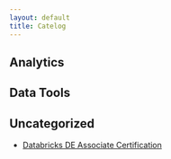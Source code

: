 ```yaml
---
layout: default
title: Catelog
---
```


## Analytics
## Data Tools
## Uncategorized
- [Databricks DE Associate Certification](DatabricksDataEngineerAssociateCertification.md)
